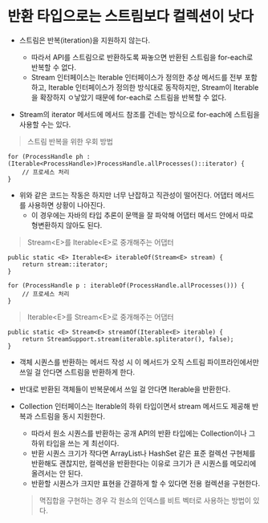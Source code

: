 # 반환 타입으로는 스트림보다 컬렉션이 낫다

* 스트림은 반복(iteration)을 지원하지 않는다.
  * 따라서 API를 스트림으로 반환하도록 짜놓으면 반환된 스트림을 for-each로 반복할 수 없다.
  * Stream 인터페이스는 Iterable 인터페이스가 정의한 추상 메서드를 전부 포함하고, Iterable 인터페이스가 정의한 방식대로 동작하지만, Stream이 Iterable을 확장하지 ㅇ낳았기 때문에 for-each로 스트림을 반복할 수 없다.

* Stream의 iterator 메서드에 메서드 참조를 건네는 방식으로 for-each에 스트림을 사용할 수는 있다.

> 스트림 반복을 위한 우회 방법
```
for (ProcessHandle ph : (Iterable<ProcessHandle>)ProcessHandle.allProcesses()::iterator) {
    // 프로세스 처리
}
```

* 위와 같은 코드는 작동은 하지만 너무 난잡하고 직관성이 떨어진다. 어댑터 메서드를 사용하면 상황이 나아진다.
  * 이 경우에는 자바의 타입 추론이 문맥을 잘 파악해 어댑터 메서드 안에서 따로 형변환하지 않아도 된다.
  
> Stream\<E\>를 Iterable\<E\>로 중개해주는 어댑터
```
public static <E> Iterable<E> iterableOf(Stream<E> stream) {
    return stream::iterator;
}

for (ProcessHandle p : iterableOf(ProcessHandle.allProcesses())) {
    // 프로세스 처리
}
```

> Iterable\<E\>를 Stream\<E\>로 중개해주는 어댑터
```
public static <E> Stream<E> streamOf(Iterable<E> iterable) {
    return StreamSupport.stream(iterable.spliterator(), false);
}
```

* 객체 시퀀스를 반환하는 메서드 작성 시 이 메서드가 오직 스트림 파이프라인에서만 쓰일 걸 안다면 스트림을 반환하게 한다.
* 반대로 반환된 객체들이 반복문에서 쓰일 걸 안다면 Iterable을 반환한다.

* Collection 인터페이스는 Iterable의 하위 타입이면서 stream 메서드도 제공해 반복과 스트림을 동시 지원한다.
  * 따라서 원소 시퀀스를 반환하는 공개 API의 반환 타입에는 Collection이나 그 하위 타입을 쓰는 게 최선이다.
  * 반환 시퀀스 크기가 작다면 ArrayList나 HashSet 같은 표준 컬렉션 구현체를 반환해도 괜찮지만, 컬렉션을 반환한다는 이유로 크기가 큰 시퀀스를 메모리에 올려서는 안 된다.
  * 반환할 시퀀스가 크지만 표현을 간결하게 할 수 있다면 전용 컬렉션을 구현한다.
  > 멱집합을 구현하는 경우 각 원소의 인덱스를 비트 벡터로 사용하는 방법이 있다.